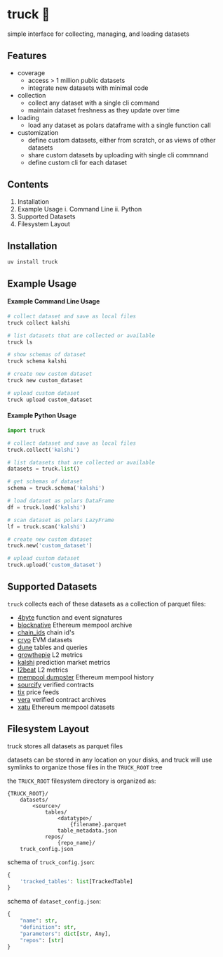 # truck 🚛

simple interface for collecting, managing, and loading datasets

## Features
- coverage
    - access > 1 million public datasets
    - integrate new datasets with minimal code
- collection
    - collect any dataset with a single cli command
    - maintain dataset freshness as they update over time
- loading
    - load any dataset as polars dataframe with a single function call
- customization
    - define custom datasets, either from scratch, or as views of other datasets
    - share custom datasets by uploading with single cli commnand
    - define custom cli for each dataset


## Contents
1. Installation
2. Example Usage
    i. Command Line
    ii. Python
3. Supported Datasets
4. Filesystem Layout


## Installation
`uv install truck`


## Example Usage

#### Example Command Line Usage

```bash
# collect dataset and save as local files
truck collect kalshi

# list datasets that are collected or available
truck ls

# show schemas of dataset
truck schema kalshi

# create new custom dataset
truck new custom_dataset

# upload custom dataset
truck upload custom_dataset
```

#### Example Python Usage

```python
import truck

# collect dataset and save as local files
truck.collect('kalshi')

# list datasets that are collected or available
datasets = truck.list()

# get schemas of dataset
schema = truck.schema('kalshi')

# load dataset as polars DataFrame
df = truck.load('kalshi')

# scan dataset as polars LazyFrame
lf = truck.scan('kalshi')

# create new custom dataset
truck.new('custom_dataset')

# upload custom dataset
truck.upload('custom_dataset')
```


## Supported Datasets

`truck` collects each of these datasets as a collection of parquet files:

- [4byte](https://www.4byte.directory) function and event signatures
- [blocknative](https://docs.blocknative.com/data-archive/mempool-archive) Ethereum mempool archive
- [chain_ids](https://github.com/ethereum-lists/chains) chain id's
- [cryo](https://github.com/paradigmxyz/cryo) EVM datasets
- [dune](https://dune.com) tables and queries
- [growthepie](https://www.growthepie.xyz/) L2 metrics
- [kalshi](https://kalshi.com) prediction market metrics
- [l2beat](https://l2beat.com) L2 metrics
- [mempool dumpster](https://mempool-dumpster.flashbots.net) Ethereum mempool history
- [sourcify](https://sourcify.dev) verified contracts
- [tix](https://github.com/paradigmxyz/tix) price feeds
- [vera](https://verifieralliance.org) verified contract archives
- [xatu](https://github.com/ethpandaops/xatu-data) Ethereum mempool datasets


## Filesystem Layout

truck stores all datasets as parquet files

datasets can be stored in any location on your disks, and truck will use symlinks to organize those files in the `TRUCK_ROOT` tree

the `TRUCK_ROOT` filesystem directory is organized as:

```
{TRUCK_ROOT}/
    datasets/
        <source>/
            tables/
                <datatype>/
                    {filename}.parquet
                table_metadata.json
            repos/
                {repo_name}/
    truck_config.json
```

schema of `truck_config.json`:

```python
{
    'tracked_tables': list[TrackedTable]
}
```

schema of `dataset_config.json`:

```python
{
    "name": str,
    "definition": str,
    "parameters": dict[str, Any],
    "repos": [str]
}
```
